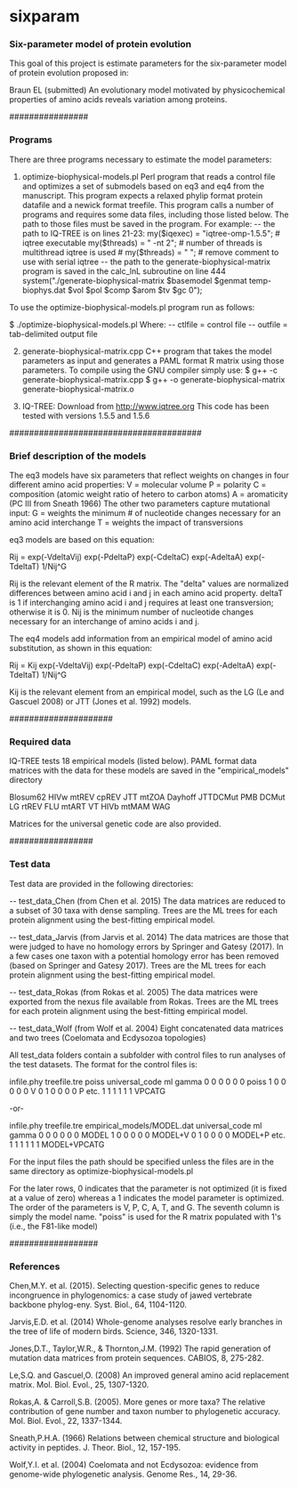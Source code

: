 # sixparam

### Six-parameter model of protein evolution ###

This goal of this project is estimate parameters for the six-parameter model of protein
evolution proposed in:

Braun EL (submitted) An evolutionary model motivated by physicochemical properties of 
amino acids reveals variation among proteins.


################
### Programs ###

There are three programs necessary to estimate the model parameters:

1. optimize-biophysical-models.pl
Perl program that reads a control file and optimizes a set of submodels based on eq3 and
eq4 from the manuscript. This program expects a relaxed phylip format protein datafile
and a newick format treefile. This program calls a number of programs and requires some
data files, including those listed below. The path to those files must be saved in the
program. For example:
	--	the path to IQ-TREE is on lines 21-23:
my($iqexec) = "iqtree-omp-1.5.5"; # iqtree executable
my($threads) = " -nt 2";          # number of threads is multithread iqtree is used
\# my($threads) = " ";             # remove comment to use with serial iqtree
	--	the path to the generate-biophysical-matrix program is saved in the calc_lnL
		subroutine on line 444
system("./generate-biophysical-matrix $basemodel $genmat temp-biophys.dat $vol $pol $comp $arom $tv $gc 0");

To use the optimize-biophysical-models.pl program run as follows:

$ ./optimize-biophysical-models.pl <ctlfile> <outfile>
Where:
	--  ctlfile = control file
	--  outfile = tab-delimited output file

2. generate-biophysical-matrix.cpp
C++ program that takes the model parameters as input and generates a PAML format R matrix
using those parameters. To compile using the GNU compiler simply use:
 $ g++ -c generate-biophysical-matrix.cpp
 $ g++ -o generate-biophysical-matrix generate-biophysical-matrix.o

3. IQ-TREE: Download from http://www.iqtree.org
This code has been tested with versions 1.5.5 and 1.5.6


#######################################
### Brief description of the models ###

The eq3 models have six parameters that reflect weights on changes in four different
amino acid properties:
	V = molecular volume
	P = polarity
	C = composition (atomic weight ratio of hetero to carbon atoms)
	A = aromaticity (PC III from Sneath 1966)
The other two parameters capture mutational input:
	G = weights the minimum # of nucleotide changes necessary for an amino acid interchange
	T = weights the impact of transversions
	
eq3 models are based on this equation:

Rij = exp(-VdeltaVij) exp(-PdeltaP) exp(-CdeltaC) exp(-AdeltaA) exp(-TdeltaT) 1/Nij^G

Rij is the relevant element of the R matrix. The "delta" values are normalized differences 
between amino acid i and j in each amino acid property. deltaT is 1 if interchanging amino
acid i and j requires at least one transversion; otherwise it is 0. Nij is the minimum 
number of nucleotide changes necessary for an interchange of amino acids i and j.

The eq4 models add information from an empirical model of amino acid substitution, as
shown in this equation:

Rij = Kij exp(-VdeltaVij) exp(-PdeltaP) exp(-CdeltaC) exp(-AdeltaA) exp(-TdeltaT) 1/Nij^G

Kij is the relevant element from an empirical model, such as the LG (Le and Gascuel 2008)
or JTT (Jones et al. 1992) models.


#####################
### Required data ###

IQ-TREE tests 18 empirical models (listed below). PAML format data matrices with the data
for these models are saved in the "empirical_models" directory

Blosum62	HIVw		mtREV
cpREV		JTT			mtZOA
Dayhoff		JTTDCMut	PMB
DCMut		LG			rtREV
FLU			mtART		VT
HIVb		mtMAM		WAG

Matrices for the universal genetic code are also provided.


#################
### Test data ###

Test data are provided in the following directories:

-- test_data_Chen	(from Chen et al. 2015)
The data matrices are reduced to a subset of 30 taxa with dense sampling. Trees are
the ML trees for each protein alignment using the best-fitting empirical model.

-- test_data_Jarvis	(from Jarvis et al. 2014)
The data matrices are those that were judged to have no homology errors by Springer
and Gatesy (2017). In a few cases one taxon with a potential homology error has been
removed (based on Springer and Gatesy 2017). Trees are the ML trees for each protein
alignment using the best-fitting empirical model.

-- test_data_Rokas	(from Rokas et al. 2005)
The data matrices were exported from the nexus file available from Rokas. Trees are
the ML trees for each protein alignment using the best-fitting empirical model.

-- test_data_Wolf	(from Wolf et al. 2004)
Eight concatenated data matrices and two trees (Coelomata and Ecdysozoa topologies)

All test_data folders contain a subfolder with control files to run analyses of the test
datasets. The format for the control files is:

infile.phy	treefile.tre	poiss	universal_code	ml	gamma
0	0	0	0	0	0	poiss
1	0	0	0	0	0	V
0	1	0	0	0	0	P
etc.
1	1	1	1	1	1	VPCATG

-or-

infile.phy	treefile.tre	empirical_models/MODEL.dat	universal_code	ml	gamma
0	0	0	0	0	0	MODEL
1	0	0	0	0	0	MODEL+V
0	1	0	0	0	0	MODEL+P
etc.
1	1	1	1	1	1	MODEL+VPCATG

For the input files the path should be specified unless the files are in the same
directory as optimize-biophysical-models.pl

For the later rows, 0 indicates that the parameter is not optimized (it is fixed at a 
value of zero) whereas a 1 indicates the model parameter is optimized. The order of the 
parameters is V, P, C, A, T, and G. The seventh column is simply the model name. "poiss" 
is used for the R matrix populated with 1's (i.e., the F81-like model)


##################
### References ###

Chen,M.Y. et al. (2015). Selecting question-specific genes to reduce incongruence in 
phylogenomics: a case study of jawed vertebrate backbone phylog-eny. Syst. Biol., 64, 
1104-1120.

Jarvis,E.D. et al. (2014) Whole-genome analyses resolve early branches in the tree of 
life of modern birds. Science, 346, 1320-1331.

Jones,D.T., Taylor,W.R., & Thornton,J.M. (1992) The rapid generation of mutation data 
matrices from protein sequences. CABIOS, 8, 275-282.

Le,S.Q. and Gascuel,O. (2008) An improved general amino acid replacement matrix. Mol. 
Biol. Evol., 25, 1307-1320.

Rokas,A. & Carroll,S.B. (2005). More genes or more taxa? The relative contribution of
gene number and taxon number to phylogenetic accuracy. Mol. Biol. Evol., 22, 1337-1344.

Sneath,P.H.A. (1966) Relations between chemical structure and biological activity in 
peptides. J. Theor. Biol., 12, 157-195.

Wolf,Y.I. et al. (2004) Coelomata and not Ecdysozoa: evidence from genome-wide 
phylogenetic analysis. Genome Res., 14, 29-36.
